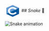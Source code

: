 <img align="center" alt="Fer-C" height="40" width="50" src="https://raw.githubusercontent.com/devicons/devicon/master/icons/c/c-original.svg">  ## _Snake_ :snake: 

![Snake animation](https://github.com/fernandobandeira/fernandobandeira/blob/output/github-contribution-grid-snake.svg)



